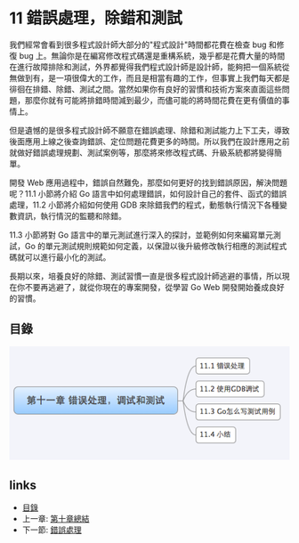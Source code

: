 # 11 錯誤處理，除錯和測試
我們經常會看到很多程式設計師大部分的"程式設計"時間都花費在檢查 bug 和修復 bug 上。無論你是在編寫修改程式碼還是重構系統，幾乎都是花費大量的時間在進行故障排除和測試，外界都覺得我們程式設計師是設計師，能夠把一個系統從無做到有，是一項很偉大的工作，而且是相當有趣的工作，但事實上我們每天都是徘徊在排錯、除錯、測試之間。當然如果你有良好的習慣和技術方案來直面這些問題，那麼你就有可能將排錯時間減到最少，而儘可能的將時間花費在更有價值的事情上。

但是遺憾的是很多程式設計師不願意在錯誤處理、除錯和測試能力上下工夫，導致後面應用上線之後查詢錯誤、定位問題花費更多的時間。所以我們在設計應用之前就做好錯誤處理規劃、測試案例等，那麼將來修改程式碼、升級系統都將變得簡單。

開發 Web 應用過程中，錯誤自然難免，那麼如何更好的找到錯誤原因，解決問題呢？11.1 小節將介紹 Go 語言中如何處理錯誤，如何設計自己的套件、函式的錯誤處理，11.2 小節將介紹如何使用 GDB 來除錯我們的程式，動態執行情況下各種變數資訊，執行情況的監聽和除錯。

11.3 小節將對 Go 語言中的單元測試進行深入的探討，並範例如何來編寫單元測試，Go 的單元測試規則規範如何定義，以保證以後升級修改執行相應的測試程式碼就可以進行最小化的測試。

長期以來，培養良好的除錯、測試習慣一直是很多程式設計師逃避的事情，所以現在你不要再逃避了，就從你現在的專案開發，從學習 Go Web 開發開始養成良好的習慣。

## 目錄

![](images/navi11.png)

## links
   * [目錄](<preface.md>)
   * 上一章: [第十章總結](<10.4.md>)
   * 下一節: [錯誤處理](<11.1.md>)